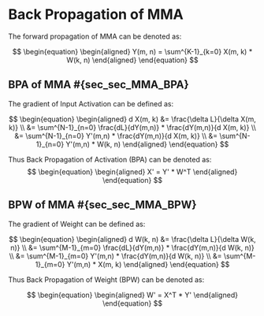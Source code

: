 # Back Propagation of MMA

The forward propagation of MMA can be denoted as:

$$
\begin{equation}
\begin{aligned}
Y(m, n) = \sum^{K-1}_{k=0} X(m, k) * W(k, n)
\end{aligned}
\end{equation}
$$

## BPA of MMA #{sec_sec_MMA_BPA}

The gradient of Input Activation can be defined as:

$$
\begin{equation}
\begin{aligned}
d X(m, k) 
  &= \frac{\delta L}{\delta X(m, k)} \\
  &= \sum^{N-1}_{n=0} \frac{dL}{dY(m,n)} * \frac{dY(m,n)}{d X(m, k)}  \\
  &= \sum^{N-1}_{n=0} Y'(m,n) * \frac{dY(m,n)}{d X(m, k)}  \\
  &= \sum^{N-1}_{n=0} Y'(m,n) * W(k, n)
\end{aligned}
\end{equation}
$$

Thus Back Propagation of Activation (BPA) can be denoted as:
$$
\begin{equation}
\begin{aligned}
X' = Y' * W^T  
\end{aligned}
\end{equation}
$$

## BPW of MMA #{sec_sec_MMA_BPW}

The gradient of Weight can be defined as:

$$
\begin{equation}
\begin{aligned}
d W(k, n) 
  &= \frac{\delta L}{\delta W(k, n)} \\
  &= \sum^{M-1}_{m=0} \frac{dL}{dY(m,n)} * \frac{dY(m,n)}{d W(k, n)}  \\
  &= \sum^{M-1}_{m=0} Y'(m,n) * \frac{dY(m,n)}{d W(k, n)}  \\
  &= \sum^{M-1}_{m=0} Y'(m,n) * X(m, k)
\end{aligned}
\end{equation}
$$

Thus Back Propagation of Weight (BPW) can be denoted as:

$$
\begin{equation}
\begin{aligned}
W' = X^T * Y'  
\end{aligned}
\end{equation}
$$